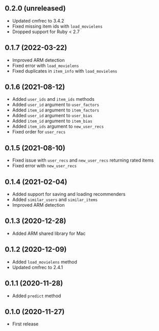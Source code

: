 ## 0.2.0 (unreleased)

- Updated cmfrec to 3.4.2
- Fixed missing item ids with `load_movielens`
- Dropped support for Ruby < 2.7

## 0.1.7 (2022-03-22)

- Improved ARM detection
- Fixed error with `load_movielens`
- Fixed duplicates in `item_info` with `load_movielens`

## 0.1.6 (2021-08-12)

- Added `user_ids` and `item_ids` methods
- Added `user_id` argument to `user_factors`
- Added `item_id` argument to `item_factors`
- Added `user_id` argument to `user_bias`
- Added `item_id` argument to `item_bias`
- Added `item_ids` argument to `new_user_recs`
- Fixed order for `user_recs`

## 0.1.5 (2021-08-10)

- Fixed issue with `user_recs` and `new_user_recs` returning rated items
- Fixed error with `new_user_recs`

## 0.1.4 (2021-02-04)

- Added support for saving and loading recommenders
- Added `similar_users` and `similar_items`
- Improved ARM detection

## 0.1.3 (2020-12-28)

- Added ARM shared library for Mac

## 0.1.2 (2020-12-09)

- Added `load_movielens` method
- Updated cmfrec to 2.4.1

## 0.1.1 (2020-11-28)

- Added `predict` method

## 0.1.0 (2020-11-27)

- First release
